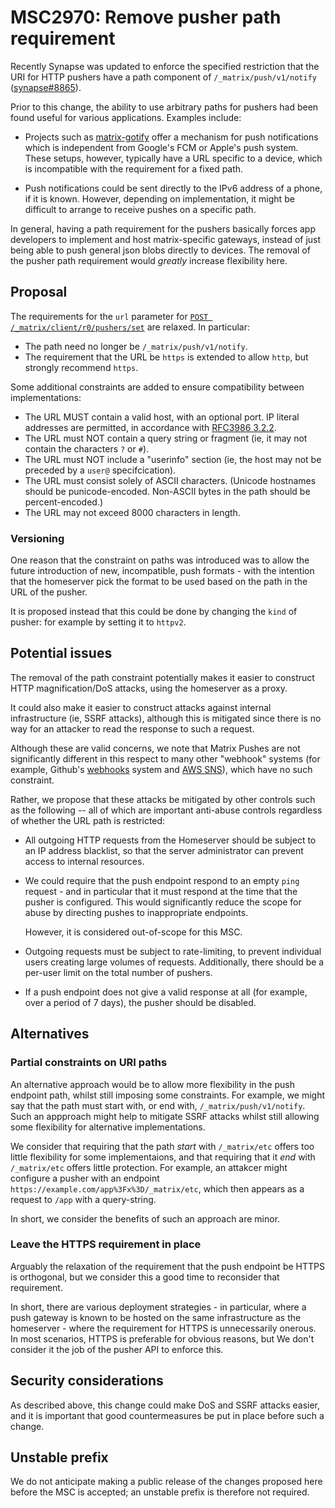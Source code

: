 # MSC2970: Remove pusher path requirement

Recently Synapse was updated to enforce the specified restriction that the URI
for HTTP pushers have a path component of `/_matrix/push/v1/notify`
([synapse#8865](https://github.com/matrix-org/synapse/pull/8865)).

Prior to this change, the ability to use arbitrary paths for pushers had been
found useful for various applications. Examples include:

* Projects such as [matrix-gotify](https://gitlab.com/Sorunome/matrix-gotify)
  offer a mechanism for push notifications which is independent from Google's
  FCM or Apple's push system. These setups, however, typically have a URL
  specific to a device, which is incompatible with the requirement for a fixed
  path.

* Push notifications could be sent directly to the IPv6 address of a phone, if
  it is known. However, depending on implementation, it might be difficult to
  arrange to receive pushes on a specific path.

In general, having a path requirement for the pushers basically forces app
developers to implement and host matrix-specific gateways, instead of just
being able to push general json blobs directly to devices. The removal of the
pusher path requirement would *greatly* increase flexibility here.

## Proposal

The requirements for the `url` parameter for [`POST
/_matrix/client/r0/pushers/set`](https://matrix.org/docs/spec/client_server/r0.6.1#post-matrix-client-r0-pushers-set)
are relaxed. In particular:

 * The path need no longer be `/_matrix/push/v1/notify`.
 * The requirement that the URL be `https` is extended to allow `http`, but
   strongly recommend `https`.

Some additional constraints are added to ensure compatibility between implementations:

 * The URL MUST contain a valid host, with an optional port. IP literal
   addresses are permitted, in accordance with [RFC3986
   3.2.2](https://tools.ietf.org/html/rfc3986#section-3.2.2).
 * The URL must NOT contain a query string or fragment (ie, it may not contain
   the characters `?` or `#`).
 * The URL must NOT include a "userinfo" section (ie, the host may not be
   preceded by a `user@` specifcication).
 * The URL must consist solely of ASCII characters. (Unicode hostnames should
   be punicode-encoded. Non-ASCII bytes in the path should be percent-encoded.)
 * The URL may not exceed 8000 characters in length.


### Versioning

One reason that the constraint on paths was introduced was to allow the future
introduction of new, incompatible, push formats - with the intention that the
homeserver pick the format to be used based on the path in the URL of the
pusher.

It is proposed instead that this could be done by changing the `kind` of
pusher: for example by setting it to `httpv2`.

## Potential issues

The removal of the path constraint potentially makes it easier to construct
HTTP magnification/DoS attacks, using the homeserver as a proxy.

It could also make it easier to construct attacks against internal
infrastructure (ie, SSRF attacks), although this is mitigated since there is no
way for an attacker to read the response to such a request.

Although these are valid concerns, we note that Matrix Pushes are not
significantly different in this respect to many other "webhook" systems (for
example, Github's
[webhooks](https://docs.github.com/en/developers/webhooks-and-events/about-webhooks)
system and [AWS
SNS](https://docs.aws.amazon.com/sns/latest/dg/sns-http-https-endpoint-as-subscriber.html)),
which have no such constraint.

Rather, we propose that these attacks be mitigated by other controls such as
the following -- all of which are important anti-abuse controls regardless of
whether the URL path is restricted:

 * All outgoing HTTP requests from the Homeserver should be subject to an IP
   address blacklist, so that the server administrator can prevent access to
   internal resources.

 * We could require that the push endpoint respond to an empty `ping` request -
   and in particular that it must respond at the time that the pusher is
   configured. This would significantly reduce the scope for abuse by directing
   pushes to inappropriate endpoints.

   However, it is considered out-of-scope for this MSC.

 * Outgoing requests must be subject to rate-limiting, to prevent individual
   users creating large volumes of requests. Additionally, there should be a
   per-user limit on the total number of pushers.

 * If a push endpoint does not give a valid response at all (for example, over a
   period of 7 days), the pusher should be disabled.

## Alternatives

### Partial constraints on URI paths

An alternative approach would be to allow more flexibility in the push endpoint
path, whilst still imposing some constraints. For example, we might say that
the path must start with, or end with, `/_matrix/push/v1/notify`. Such an
appproach might help to mitigate SSRF attacks whilst still allowing some
flexibility for alternative implementations.

We consider that requiring that the path *start* with `/_matrix/etc` offers too
little flexibility for some implementaions, and that requiring that it *end*
with `/_matrix/etc` offers little protection. For example, an attakcer might
configure a pusher with an endpoint
`https://example.com/app%3Fx%3D/_matrix/etc`, which then appears as a request
to `/app` with a query-string.

In short, we consider the benefits of such an approach are minor.

### Leave the HTTPS requirement in place

Arguably the relaxation of the requirement that the push endpoint be HTTPS is
orthogonal, but we consider this a good time to reconsider that requirement.

In short, there are various deployment strategies - in particular, where a push
gateway is known to be hosted on the same infrastructure as the homeserver -
where the requirement for HTTPS is unnecessarily onerous. In most scenarios,
HTTPS is preferable for obvious reasons, but We don't consider it the job of
the pusher API to enforce this.

## Security considerations

As described above, this change could make DoS and SSRF attacks easier, and it
is important that good countermeasures be put in place before such a change.

## Unstable prefix

We do not anticipate making a public release of the changes proposed here
before the MSC is accepted; an unstable prefix is therefore not required.
